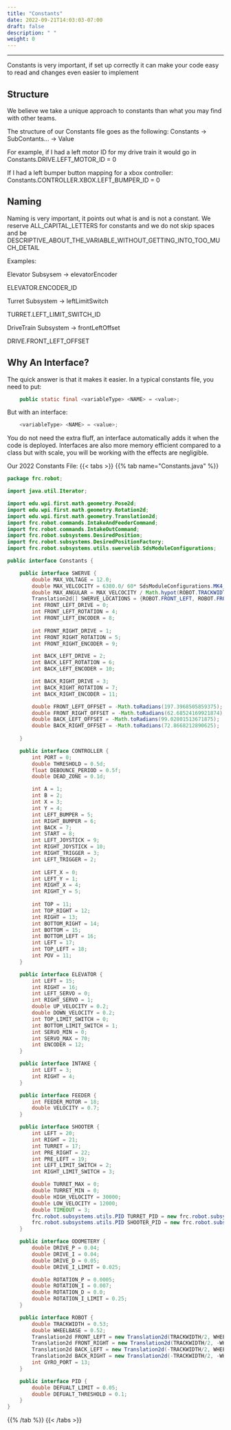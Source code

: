 ```yaml
---
title: "Constants"
date: 2022-09-21T14:03:03-07:00
draft: false
description: " "
weight: 0
---
```


---

Constants is very important, if set up correctly it can make your code easy to read and changes even easier to implement

## Structure
We believe we take a unique approach to constants than what you may find with other teams.

The structure of our Constants file goes as the following:
Constants -> SubContants... -> Value

For example, if I had a left motor ID for my drive train it would go in
Constants.DRIVE.LEFT_MOTOR_ID = 0

If I had a left bumper button mapping for a xbox controller:
Constants.CONTROLLER.XBOX.LEFT_BUMPER_ID = 0


## Naming
Naming is very important, it points out what is and is not a constant.
We reserve ALL_CAPITAL_LETTERS for constants and we do not skip spaces and be DESCRIPTIVE_ABOUT_THE_VARIABLE_WITHOUT_GETTING_INTO_TOO_MUCH_DETAIL

Examples:

Elevator Subsysem -> elevatorEncoder

ELEVATOR.ENCODER_ID 

Turret Subsystem -> leftLimitSwitch

TURRET.LEFT_LIMIT_SWITCH_ID

DriveTrain Subsystem -> frontLeftOffset

DRIVE.FRONT_LEFT_OFFSET

## Why An Interface?
The quick answer is that it makes it easier.
In a typical constants file, you need to put:
``` java
	public static final <variableType> <NAME> = <value>;
```
But with an interface:
``` java
	<variableType> <NAME> = <value>;
```
You do not need the extra fluff, an interface automatically adds it when the code is deployed.
Interfaces are also more memory efficient compared to a class but with scale, you will be working with the effects are negligible.

Our 2022 Constants File:
{{< tabs >}}
{{% tab name="Constants.java" %}}
``` java
package frc.robot;

import java.util.Iterator;

import edu.wpi.first.math.geometry.Pose2d;
import edu.wpi.first.math.geometry.Rotation2d;
import edu.wpi.first.math.geometry.Translation2d;
import frc.robot.commands.IntakeAndFeederCommand;
import frc.robot.commands.IntakeOutCommand;
import frc.robot.subsystems.DesiredPosition;
import frc.robot.subsystems.DesiredPositionFactory;
import frc.robot.subsystems.utils.swervelib.SdsModuleConfigurations;

public interface Constants {

    public interface SWERVE {
        double MAX_VOLTAGE = 12.0;
        double MAX_VELCOCITY = 6380.0/ 60* SdsModuleConfigurations.MK4_L1.getDriveReduction() * SdsModuleConfigurations.MK4_L1.getWheelDiameter();
        double MAX_ANGULAR = MAX_VELCOCITY / Math.hypot(ROBOT.TRACKWIDTH/2, ROBOT.WHEELBASE/2);
        Translation2d[] SWERVE_LOCATIONS = {ROBOT.FRONT_LEFT, ROBOT.FRONT_RIGHT, ROBOT.BACK_LEFT, ROBOT.BACK_RIGHT};
        int FRONT_LEFT_DRIVE = 0;
        int FRONT_LEFT_ROTATION = 4;
        int FRONT_LEFT_ENCODER = 8;
        
        int FRONT_RIGHT_DRIVE = 1;
        int FRONT_RIGHT_ROTATION = 5;
        int FRONT_RIGHT_ENCODER = 9;

        int BACK_LEFT_DRIVE = 2;
        int BACK_LEFT_ROTATION = 6;
        int BACK_LEFT_ENCODER = 10;

        int BACK_RIGHT_DRIVE = 3;
        int BACK_RIGHT_ROTATION = 7;
        int BACK_RIGHT_ENCODER = 11;

        double FRONT_LEFT_OFFSET = -Math.toRadians(197.3968505859375);
        double FRONT_RIGHT_OFFSET = -Math.toRadians(62.68524169921874);
        double BACK_LEFT_OFFSET = -Math.toRadians(99.02801513671875);
        double BACK_RIGHT_OFFSET = -Math.toRadians(72.8668212890625);
   
    }

    public interface CONTROLLER {
        int PORT = 0;
        double THRESHOLD = 0.5d;
        float DEBOUNCE_PERIOD = 0.5f;
        double DEAD_ZONE = 0.1d;

        int A = 1;
        int B = 2;
        int X = 3;
        int Y = 4;
        int LEFT_BUMPER = 5;
        int RIGHT_BUMPER = 6;
        int BACK = 7;
        int START = 8;
        int LEFT_JOYSTICK = 9;
        int RIGHT_JOYSTICK = 10;
        int RIGHT_TRIGGER = 3;
        int LEFT_TRIGGER = 2;
    
        int LEFT_X = 0;
        int LEFT_Y = 1;
        int RIGHT_X = 4;
        int RIGHT_Y = 5;
    
        int TOP = 11;
        int TOP_RIGHT = 12;
        int RIGHT = 13;
        int BOTTOM_RIGHT = 14;
        int BOTTOM = 15;
        int BOTTOM_LEFT = 16;
        int LEFT = 17;
        int TOP_LEFT = 18;
        int POV = 11;
    }

    public interface ELEVATOR {
        int LEFT = 15;
        int RIGHT = 16;
        int LEFT_SERVO = 0;
        int RIGHT_SERVO = 1;
        double UP_VELOCITY = 0.2;
        double DOWN_VELOCITY = 0.2;
        int TOP_LIMIT_SWITCH = 0;
        int BOTTOM_LIMIT_SWITCH = 1;
        int SERVO_MIN = 0;
        int SERVO_MAX = 70;
        int ENCODER = 12;
    }

    public interface INTAKE {
        int LEFT = 3;
        int RIGHT = 4;
    }

    public interface FEEDER {
        int FEEDER_MOTOR = 18;
        double VELOCITY = 0.7;
    }

    public interface SHOOTER {
        int LEFT = 20;
        int RIGHT = 21;
        int TURRET = 17;
        int PRE_RIGHT = 22;
        int PRE_LEFT = 19;
        int LEFT_LIMIT_SWITCH = 2;
        int RIGHT_LIMIT_SWITCH = 3;

        double TURRET_MAX = 0;
        double TURRET_MIN = 0;
        double HIGH_VELOCITY = 30000;
        double LOW_VELOCITY = 12000;
        double TIMEOUT = 3;
        frc.robot.subsystems.utils.PID TURRET_PID = new frc.robot.subsystems.utils.PID(0.02,0,0,0,0.1);
        frc.robot.subsystems.utils.PID SHOOTER_PID = new frc.robot.subsystems.utils.PID(0.0003,0,0,0,1000);
    }

    public interface ODOMETERY {
        double DRIVE_P = 0.04;
        double DRIVE_I = 0.04;
        double DRIVE_D = 0.05;
        double DRIVE_I_LIMIT = 0.025;

        double ROTATION_P = 0.0005;
        double ROTATION_I = 0.007;
        double ROTATION_D = 0.0;
        double ROTATION_I_LIMIT = 0.25;
    }

    public interface ROBOT {
        double TRACKWIDTH = 0.53;
        double WHEELBASE = 0.52;
        Translation2d FRONT_LEFT = new Translation2d(TRACKWIDTH/2, WHEELBASE/2);
        Translation2d FRONT_RIGHT = new Translation2d(TRACKWIDTH/2, -WHEELBASE/2);
        Translation2d BACK_LEFT = new Translation2d(-TRACKWIDTH/2, WHEELBASE/2);
        Translation2d BACK_RIGHT = new Translation2d(-TRACKWIDTH/2, -WHEELBASE/2);
        int GYRO_PORT = 13; 
    }

    public interface PID {
        double DEFUALT_LIMIT = 0.05;
        double DEFUALT_THRESHOLD = 0.1;
    }
} 
```
{{% /tab %}}
{{< /tabs >}}

